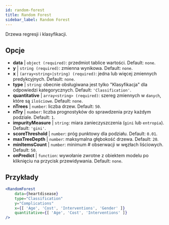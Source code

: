 ```yaml
---
id: random-forest
title: Random Forest
sidebar_label: Random Forest
---
```


Drzewa regresji i klasyfikacji.

## Opcje

* __data__ | `object (required)`: przedmiot tablice wartości. Default: `none`.
* __y__ | `string (required)`: zmienna wynikowa. Default: `none`.
* __x__ | `(array<string>|string) (required)`: jedna lub więcej zmiennych predykcyjnych. Default: `none`.
* __type__ | `string`: obecnie obsługiwana jest tylko "Klasyfikacja" dla odpowiedzi kategorycznych. Default: `'Classification'`.
* __quantitative__ | `array<string> (required)`: szereg zmiennych w `danych`, które są `ilościowe`. Default: `none`.
* __nTrees__ | `number`: liczba drzew. Default: `50`.
* __nTry__ | `number`: liczba prognostyków do sprawdzenia przy każdym podziale. Default: `1`.
* __impurityMeasure__ | `string`: miara zanieczyszczenia (`gini` lub `entropia`). Default: `'gini'`.
* __scoreThreshold__ | `number`: próg punktowy dla podziału. Default: `0.01`.
* __maxTreeDepth__ | `number`: maksymalna głębokość drzewa. Default: `20`.
* __minItemsCount__ | `number`: minimum # obserwacji w węzłach liściowych. Default: `50`.
* __onPredict__ | `function`: wywołanie zwrotne z obiektem modelu po kliknięciu na przycisk przewidywania. Default: `none`.


## Przykłady

```jsx live
<RandomForest 
    data={heartdisease} 
    type="Classification"
    y="Complications"
    x={[ 'Age', 'Cost', 'Interventions', 'Gender' ]}
    quantitative={[ 'Age', 'Cost', 'Interventions' ]}
/>
```

